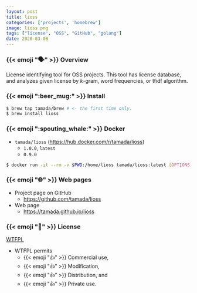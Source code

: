 ```yaml
---
layout: post
title: lioss
categories: ['projects', 'homebrew']
image: lioss.png
tags: ["license", "OSS", "GitHub", "golang"]
date: 2020-03-08
---
```


### {{< emoji ":speaking_head:" >}} Overview

License identifying tool for OSS projects.
This tool has license database, and analyzes given license by $k$-gram, word frequencies, or tfidf algorithm.

### {{< emoji ":beer_mug:" >}} Install

```sh
$ brew tap tamada/brew # <- the first time only.
$ brew install lioss
```

### {{< emoji ":spouting_whale:" >}} Docker

* `tamada/lioss` (https://hub.docker.com/r/tamada/lioss)
    * `1.0.0`, `latest`
    * `0.9.0`


```sh
$ docker run -it --rm -v $PWD:/home/lioss tamada/lioss:latest [OPTIONS] [ARGUMENTS...]
```

### {{< emoji ":globe_with_meridians:" >}} Web pages

* Project page on GitHub
    * https://github.com/tamada/lioss
* Web page
    * https://tamada.github.io/lioss

### {{< emoji ":scroll:" >}} License

[WTFPL](https://github.com/tamada/lioss/blob/master/LICENSE)

* WTFPL permits
    * {{< emoji ":thumbsup:" >}} Commercial use,
    * {{< emoji ":thumbsup:" >}} Modification,
    * {{< emoji ":thumbsup:" >}} Distribution, and
    * {{< emoji ":thumbsup:" >}} Private use.
